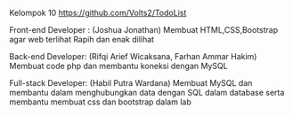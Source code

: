 Kelompok 10
https://github.com/Volts2/TodoList

Front-end Developer : (Joshua Jonathan)
Membuat HTML,CSS,Bootstrap agar web terlihat Rapih dan enak dilihat

Back-end Developer: (Rifqi Arief Wicaksana, Farhan Ammar Hakim)
Membuat code php dan membantu koneksi dengan MySQL 

Full-stack Developer: (Habil Putra Wardana)
Membuat MySQL dan membantu dalam menghubungkan data dengan SQL dalam database
serta membantu membuat css dan bootstrap dalam lab
